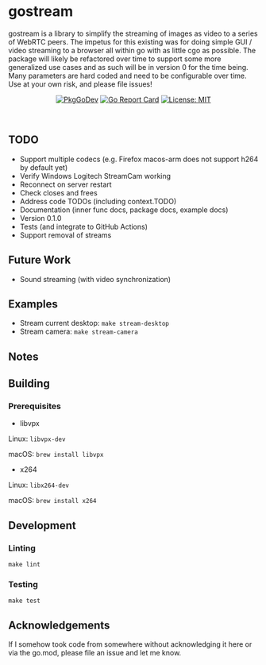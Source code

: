 # gostream

gostream is a library to simplify the streaming of images as video to a series of WebRTC peers. The impetus for this existing was for doing simple GUI / video streaming to a browser all within go with as little cgo as possible. The package will likely be refactored over time to support some more generalized use cases and as such will be in version 0 for the time being. Many parameters are hard coded and need to be configurable over time. Use at your own risk, and please file issues!

<p align="center">
  <a href="https://pkg.go.dev/github.com/edaniels/gostream"><img src="https://pkg.go.dev/badge/github.com/edaniels/gostream" alt="PkgGoDev"></a>
  <a href="https://goreportcard.com/report/github.com/edaniels/gostream"><img src="https://goreportcard.com/badge/github.com/edaniels/gostream" alt="Go Report Card"></a>
  <a href="LICENSE"><img src="https://img.shields.io/badge/License-MIT-yellow.svg" alt="License: MIT"></a>
</p>
<br>

## TODO

- Support multiple codecs (e.g. Firefox macos-arm does not support h264 by default yet)
- Verify Windows Logitech StreamCam working
- Reconnect on server restart
- Check closes and frees
- Address code TODOs (including context.TODO)
- Documentation (inner func docs, package docs, example docs)
- Version 0.1.0
- Tests (and integrate to GitHub Actions)
- Support removal of streams

## Future Work

- Sound streaming (with video synchronization)

## Examples

* Stream current desktop: `make stream-desktop`
* Stream camera: `make stream-camera`

## Notes

## Building

### Prerequisites

* libvpx

Linux: `libvpx-dev`

macOS: `brew install libvpx`

* x264

Linux: `libx264-dev`

macOS: `brew install x264`


## Development

### Linting

```
make lint
```

### Testing

```
make test
```

## Acknowledgements

If I somehow took code from somewhere without acknowledging it here or via the go.mod, please file an issue and let me know.

